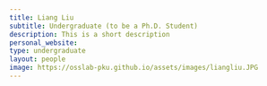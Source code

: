```yaml
---
title: Liang Liu
subtitle: Undergraduate (to be a Ph.D. Student)
description: This is a short description
personal_website: 
type: undergraduate
layout: people
image: https://osslab-pku.github.io/assets/images/liangliu.JPG
---
```

